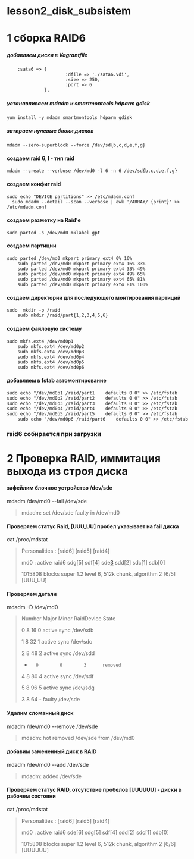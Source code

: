 # lesson2_disk_subsistem
# 1 сборка RAID6
   
   ##### добавляем диски в Vagrantfile ##
        :sata6 => {
                          :dfile => './sata6.vdi',
                          :size => 250,
                          :port => 6
                  },
   ##### устанавливаем mdadm и smartmontools hdparm gdisk
    yum install -y mdadm smartmontools hdparm gdisk
    
   ##### затираем нулевые блоки дисков
    mdadm --zero-superblock --force /dev/sd{b,c,d,e,f,g}
    
   #### создаем raid 6, l - тип raid
    mdadm --create --verbose /dev/md0 -l 6 -n 6 /dev/sd{b,c,d,e,f,g}
    
   #### создаем конфиг raid
    sudo echo "DEVICE partitions" >> /etc/mdadm.conf
	  sudo mdadm --detail --scan --verbose | awk '/ARRAY/ {print}' >> /etc/mdadm.conf
    
   #### создаем разметку на Raid'e
    sudo parted -s /dev/md0 mklabel gpt
    
   #### создаем партиции
    sudo parted /dev/md0 mkpart primary ext4 0% 16%
		sudo parted /dev/md0 mkpart primary ext4 16% 33%
		sudo parted /dev/md0 mkpart primary ext4 33% 49%
		sudo parted /dev/md0 mkpart primary ext4 49% 65%
		sudo parted /dev/md0 mkpart primary ext4 65% 81%
		sudo parted /dev/md0 mkpart primary ext4 81% 100%
    
   #### создаем директории для последующего монтирования партиций
    sudo  mkdir -p /raid
		sudo mkdir /raid/part{1,2,3,4,5,6}
    
   #### создаем файловую систему
    sudo mkfs.ext4 /dev/md0p1
		sudo mkfs.ext4 /dev/md0p2
		sudo mkfs.ext4 /dev/md0p3
		sudo mkfs.ext4 /dev/md0p4
		sudo mkfs.ext4 /dev/md0p5
		sudo mkfs.ext4 /dev/md0p6
    
   #### добавляем в fstab автомонтирование
    sudo echo "/dev/md0p1 /raid/part1    defaults 0 0" >> /etc/fstab
    sudo echo "/dev/md0p2 /raid/part2    defaults 0 0" >> /etc/fstab
    sudo echo "/dev/md0p3 /raid/part3    defaults 0 0" >> /etc/fstab
    sudo echo "/dev/md0p4 /raid/part4    defaults 0 0" >> /etc/fstab
    sudo echo "/dev/md0p5 /raid/part5    defaults 0 0" >> /etc/fstab
		sudo echo "/dev/md0p6 /raid/part6    defaults 0 0" >> /etc/fstab
    
   ### raid6 собирается при загрузки
   
   # 2 Проверка RAID, иммитация выхода из строя диска
   
   #### зафейлим блочное устройство /dev/sde
   mdadm /dev/md0 --fail /dev/sde
   >mdadm: set /dev/sde faulty in /dev/md0
   
   #### Проверяем статус Raid, [UUU_UU] пробел указывает на fail диска
   cat /proc/mdstat
   > Personalities : [raid6] [raid5] [raid4] 
   >
   > md0 : active raid6 sdg[5] sdf[4] sde[3](F) sdd[2] sdc[1] sdb[0]
   >
   > 1015808 blocks super 1.2 level 6, 512k chunk, algorithm 2 [6/5] [UUU_UU]
   
   #### Проверяем детали
   mdadm -D /dev/md0
   > Number   Major   Minor   RaidDevice State
   >
   > 0       8       16        0      active sync   /dev/sdb
   > 
   > 1       8       32        1      active sync   /dev/sdc
   >
   > 2       8       48        2      active sync   /dev/sdd
   >
   > -       0        0        3      removed
   >
   > 4       8       80        4      active sync   /dev/sdf
   > 
   > 5       8       96        5      active sync   /dev/sdg
   > 
   > 3       8       64        -      faulty   /dev/sde

   
   #### Удалим сломанный диск
   mdadm /dev/md0 --remove /dev/sde
   > mdadm: hot removed /dev/sde from /dev/md0
   
   #### добавим замененный диск в RAID
   mdadm /dev/md0 --add /dev/sde
   > mdadm: added /dev/sde
   
   #### Проверяем статус RAID, отсутствие пробелов [UUUUUU] - диски в рабочем состояни
   cat /proc/mdstat
   >Personalities : [raid6] [raid5] [raid4] 
   >
   > md0 : active raid6 sde[6] sdg[5] sdf[4] sdd[2] sdc[1] sdb[0]
   >
   >   1015808 blocks super 1.2 level 6, 512k chunk, algorithm 2 [6/6] [UUUUUU]
   
